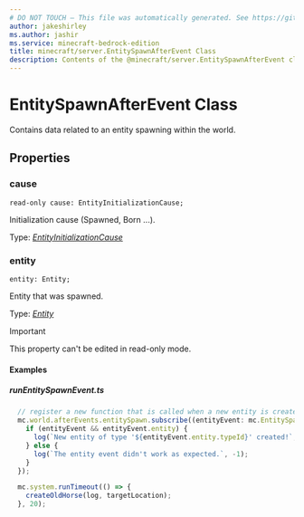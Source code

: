 ```yaml
---
# DO NOT TOUCH — This file was automatically generated. See https://github.com/mojang/minecraftapidocsgenerator to modify descriptions, examples, etc.
author: jakeshirley
ms.author: jashir
ms.service: minecraft-bedrock-edition
title: minecraft/server.EntitySpawnAfterEvent Class
description: Contents of the @minecraft/server.EntitySpawnAfterEvent class.
---
```

# EntitySpawnAfterEvent Class

Contains data related to an entity spawning within the world.

## Properties

### **cause**
`read-only cause: EntityInitializationCause;`

Initialization cause (Spawned, Born ...).

Type: [*EntityInitializationCause*](EntityInitializationCause.md)

### **entity**
`entity: Entity;`

Entity that was spawned.

Type: [*Entity*](Entity.md)
  
> [!IMPORTANT]
> This property can't be edited in read-only mode.

#### Examples
##### ***runEntitySpawnEvent.ts***
```typescript
  // register a new function that is called when a new entity is created.
  mc.world.afterEvents.entitySpawn.subscribe((entityEvent: mc.EntitySpawnAfterEvent) => {
    if (entityEvent && entityEvent.entity) {
      log(`New entity of type '${entityEvent.entity.typeId}' created!`, 1);
    } else {
      log(`The entity event didn't work as expected.`, -1);
    }
  });

  mc.system.runTimeout(() => {
    createOldHorse(log, targetLocation);
  }, 20);
```
